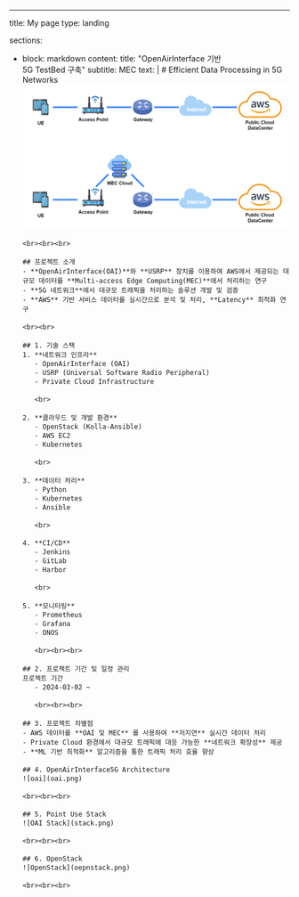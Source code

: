 ---
title: My page
type: landing

sections:
  - block: markdown
    content:
      title: "OpenAirInterface 기반<br> 5G TestBed 구축"
      subtitle: MEC
      text: |
        # Efficient Data Processing in 5G Networks
        ![Project Logo](5g-testbed.png)

        <br><br><br>

        ## 프로젝트 소개
        - **OpenAirInterface(OAI)**와 **USRP** 장치를 이용하여 AWS에서 제공되는 대규모 데이터를 **Multi-access Edge Computing(MEC)**에서 처리하는 연구
        - **5G 네트워크**에서 대규모 트래픽을 처리하는 솔루션 개발 및 검증
        - **AWS** 기반 서비스 데이터를 실시간으로 분석 및 처리, **Latency** 최적화 연구

        <br><br>

        ## 1. 기술 스택
        1. **네트워크 인프라**
           - OpenAirInterface (OAI)
           - USRP (Universal Software Radio Peripheral)
           - Private Cloud Infrastructure

           <br>

        2. **클라우드 및 개발 환경**
           - OpenStack (Kolla-Ansible)
           - AWS EC2
           - Kubernetes

           <br>

        3. **데이터 처리**
           - Python
           - Kubernetes
           - Ansible

           <br>

        4. **CI/CD**
           - Jenkins
           - GitLab
           - Harbor

           <br>

        5. **모니터링**
           - Prometheus
           - Grafana
           - ONOS          

           <br><br><br>

        ## 2. 프로젝트 기간 및 일정 관리
        프로젝트 기간
           - 2024-03-02 ~ 

           <br><br><br>

        ## 3. 프로젝트 차별점
        - AWS 데이터를 **OAI 및 MEC** 를 사용하여 **저지연** 실시간 데이터 처리
        - Private Cloud 환경에서 대규모 트래픽에 대응 가능한 **네트워크 확장성** 제공
        - **ML 기반 최적화** 알고리즘을 통한 트래픽 처리 효율 향상

        ## 4. OpenAirInterface5G Architecture
        ![oai](oai.png)

        <br><br><br>

        ## 5. Point Use Stack
        ![OAI Stack](stack.png)

        <br><br><br>

        ## 6. OpenStack
        ![OpenStack](oepnstack.png)

        <br><br><br>
